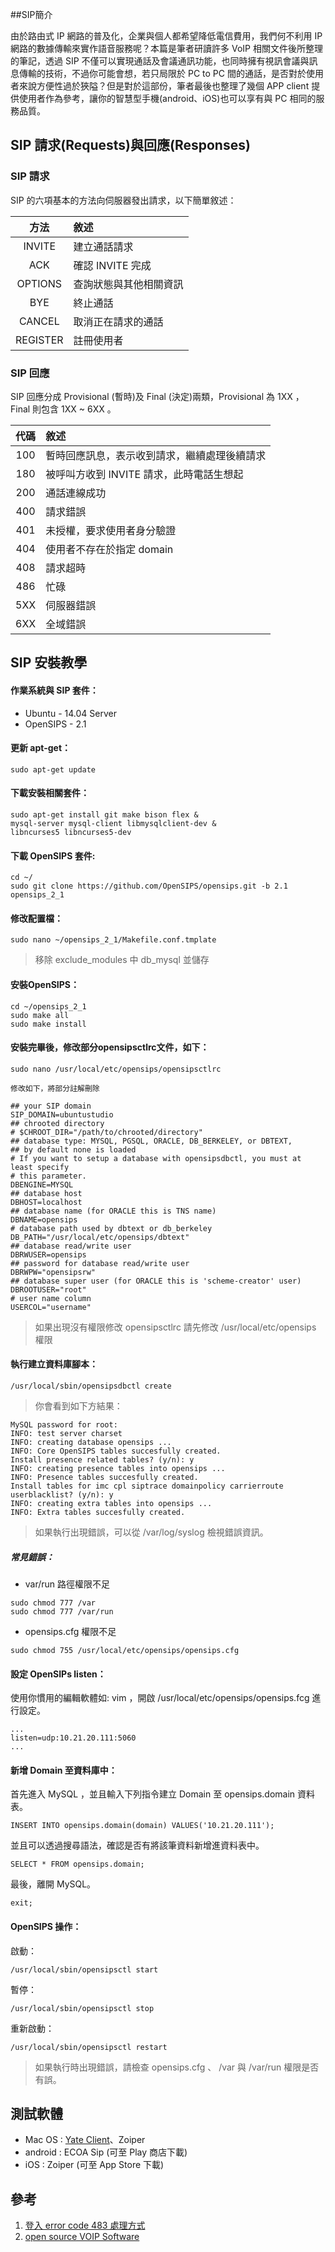 ##SIP簡介

由於路由式 IP 網路的普及化，企業與個人都希望降低電信費用，我們何不利用 IP 網路的數據傳輸來實作語音服務呢？本篇是筆者研讀許多 VoIP 相關文件後所整理的筆記，透過 SIP 不僅可以實現通話及會議通訊功能，也同時擁有視訊會議與訊息傳輸的技術，不過你可能會想，若只局限於 PC to PC 間的通話，是否對於使用者來說方便性過於狹隘？但是對於這部份，筆者最後也整理了幾個 APP client 提供使用者作為參考，讓你的智慧型手機(android、iOS)也可以享有與 PC 相同的服務品質。

## SIP 請求(Requests)與回應(Responses)
### SIP 請求
SIP 的六項基本的方法向伺服器發出請求，以下簡單敘述：

| 方法     | 敘述  | 
| :-----: | :------------------ | 
| INVITE  | 建立通話請求          |
| ACK     | 確認 INVITE 完成     |
| OPTIONS | 查詢狀態與其他相關資訊 | 
| BYE     | 終止通話             |
| CANCEL  | 取消正在請求的通話     |
| REGISTER| 註冊使用者            |

### SIP 回應
SIP 回應分成 Provisional (暫時)及 Final (決定)兩類，Provisional 為 1XX ， Final 則包含 1XX ~ 6XX 。

| 代碼  | 敘述                                 | 
| :--: | :----------------------------------- | 
| 100  | 暫時回應訊息，表示收到請求，繼續處理後續請求|
| 180  | 被呼叫方收到 INVITE 請求，此時電話生想起  |
| 200  | 通話連線成功                           |
| 400  | 請求錯誤                              |
| 401  | 未授權，要求使用者身分驗證               |
| 404  | 使用者不存在於指定 domain               |
| 408  | 請求超時                              |
| 486  | 忙碌                                 |
| 5XX  | 伺服器錯誤                            |
| 6XX  | 全域錯誤                              |


## SIP 安裝教學

#### 作業系統與 SIP 套件：

*   Ubuntu - 14.04 Server
*   OpenSIPS - 2.1 

#### 更新 apt-get：

```
sudo apt-get update
```

#### 下載安裝相關套件：

```
sudo apt-get install git make bison flex & 
mysql-server mysql-client libmysqlclient-dev &
libncurses5 libncurses5-dev 
```

#### 下載 OpenSIPS 套件:

```
cd ~/
sudo git clone https://github.com/OpenSIPS/opensips.git -b 2.1 opensips_2_1
```

#### 修改配置檔：

```
sudo nano ~/opensips_2_1/Makefile.conf.tmplate
```
> 移除 exclude_modules 中 db\_mysql 並儲存

#### 安裝OpenSIPS：

```
cd ~/opensips_2_1
sudo make all
sudo make install
```

#### 安裝完畢後，修改部分opensipsctlrc文件，如下：

   
```
sudo nano /usr/local/etc/opensips/opensipsctlrc

修改如下，將部分註解刪除

## your SIP domain
SIP_DOMAIN=ubuntustudio
## chrooted directory
# $CHROOT_DIR="/path/to/chrooted/directory"
## database type: MYSQL, PGSQL, ORACLE, DB_BERKELEY, or DBTEXT, 
## by default none is loaded
# If you want to setup a database with opensipsdbctl, you must at least specify
# this parameter.
DBENGINE=MYSQL
## database host
DBHOST=localhost
## database name (for ORACLE this is TNS name)
DBNAME=opensips
# database path used by dbtext or db_berkeley
DB_PATH="/usr/local/etc/opensips/dbtext"
## database read/write user
DBRWUSER=opensips
## password for database read/write user
DBRWPW="opensipsrw"
## database super user (for ORACLE this is 'scheme-creator' user)
DBROOTUSER="root"
# user name column
USERCOL="username"
```
	
> 如果出現沒有權限修改 opensipsctlrc 請先修改 /usr/local/etc/opensips 權限

#### 執行建立資料庫腳本：
   
```
/usr/local/sbin/opensipsdbctl create

```

> 你會看到如下方結果：
> 
```
MySQL password for root: 
INFO: test server charset
INFO: creating database opensips ...
INFO: Core OpenSIPS tables succesfully created.
Install presence related tables? (y/n): y  
INFO: creating presence tables into opensips ...
INFO: Presence tables succesfully created.
Install tables for imc cpl siptrace domainpolicy carrierroute userblacklist? (y/n): y
INFO: creating extra tables into opensips ...
INFO: Extra tables succesfully created.
```	
> 如果執行出現錯誤，可以從 /var/log/syslog 檢視錯誤資訊。

##### 常見錯誤：
* var/run 路徑權限不足

```
sudo chmod 777 /var
sudo chmod 777 /var/run
```
* opensips.cfg 權限不足

```
sudo chmod 755 /usr/local/etc/opensips/opensips.cfg
```

#### 設定 OpenSIPs listen：
使用你慣用的編輯軟體如: vim ，開啟 /usr/local/etc/opensips/opensips.fcg 進行設定。

``` 
...
listen=udp:10.21.20.111:5060
...
```

#### 新增 Domain 至資料庫中：
首先進入 MySQL ，並且輸入下列指令建立 Domain 至 opensips.domain 資料表。

```
INSERT INTO opensips.domain(domain) VALUES('10.21.20.111');
```

並且可以透過搜尋語法，確認是否有將該筆資料新增進資料表中。

```
SELECT * FROM opensips.domain;
```

最後，離開 MySQL。

```
exit;
```

#### OpenSIPS 操作：
啟動：

```
/usr/local/sbin/opensipsctl start
```
	
暫停：

```
/usr/local/sbin/opensipsctl stop
```
	
重新啟動：

```
/usr/local/sbin/opensipsctl restart
```
	
> 如果執行時出現錯誤，請檢查 opensips.cfg 、 /var 與 /var/run 權限是否有誤。

## 測試軟體

* Mac OS : [Yate Client](http://yateclient.yate.ro/)、Zoiper
* android : ECOA Sip (可至 Play 商店下載)
* iOS :  Zoiper (可至 App Store 下載)

## 參考
1. [登入 error code 483 處理方式](http://www.wjxfpf.com/2015/10/331846.html)
2. [open source VOIP Software](http://www.voip-info.org/wiki/view/Open+Source+VOIP+Software)



